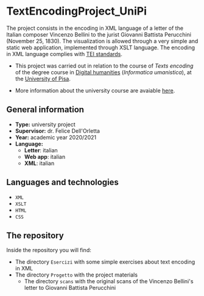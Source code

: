 # TextEncodingProject_UniPi

The project consists in the encoding in XML language of a letter of the Italian composer Vincenzo Bellini to the jurist Giovanni Battista Perucchini (November 25, 1830). The visualization is allowed through a very simple and static web application, implemented through XSLT language. The encoding in XML language complies with [TEI standards](https://tei-c.org/).

* This project was carried out in relation to the course of *Texts encoding* of the degree course in [Digital humanities](https://infouma.fileli.unipi.it/laurea-triennale/) (*Informatica umanistica*), at the [University of Pisa](https://www.unipi.it/index.php/english).

* More information about the university course are avaiable [here](https://infouma.fileli.unipi.it/laurea-triennale/insegnamenti-20192020/corso/?lang=it&cds=IFU-L&anno=2020&id=47154).

## General information

* __Type:__ university project
* __Supervisor:__ dr. Felice Dell'Orletta
* __Year:__ academic year 2020/2021
* __Language:__ 
	- __Letter__: italian
	- __Web app__: italian
	- __XML__: italian

## Languages and technologies

* `XML`
* `XSLT`
* `HTML`
* `CSS`

## The repository

Inside the repository you will find:
* The directory `Esercizi` with some simple exercises about text encoding in XML
* The directory `Progetto` with the project materials
  - The directory `scans` with the original scans of the Vincenzo Bellini's letter to Giovanni Battista Perucchini
